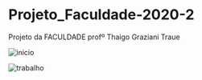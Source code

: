 # Projeto_Faculdade-2020-2
Projeto da FACULDADE profº Thaigo Graziani Traue 


![inicio](https://user-images.githubusercontent.com/52088299/99810431-75ca3280-2b22-11eb-8da8-632f1b98703d.jpeg)

![trabalho](https://user-images.githubusercontent.com/52088299/99810444-78c52300-2b22-11eb-84a3-4ec22972f184.jpeg)
